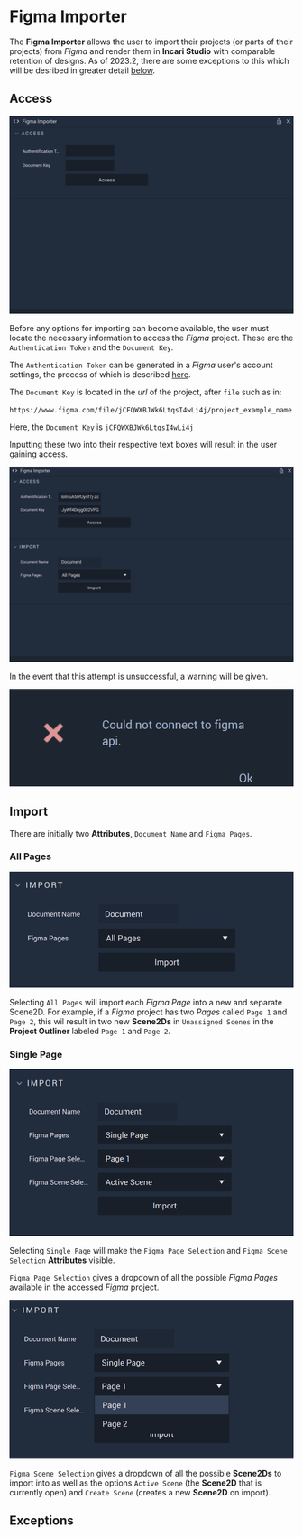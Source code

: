 # Figma Importer 

The **Figma Importer** allows the user to import their projects (or parts of their projects) from *Figma* and render them in **Incari Studio** with comparable retention of designs. As of 2023.2, there are some exceptions to this which will be desribed in greater detail [below](figma-importer.md#exceptions).

## Access

![Figma Importer Before Importing.](../.gitbook/assets/figmaimporterbeforeaccess.png)

Before any options for importing can become available, the user must locate the necessary information to access the *Figma* project. These are the `Authentication Token` and the `Document Key`.

The `Authentication Token` can be generated in a *Figma* user's account settings, the process of which is described [here](https://www.figma.com/developers/api#authentication). 


The `Document Key` is located in the *url* of the project, after `file` such as in:

`https://www.figma.com/file/jCFQWXBJWk6LtqsI4wLi4j/project_example_name`

Here, the `Document Key` is `jCFQWXBJWk6LtqsI4wLi4j`

Inputting these two into their respective text boxes will result in the user gaining access. 

![Successful Import.](../.gitbook/assets/figmasuccessfulimport1.png)

In the event that this attempt is unsuccessful, a warning will be given. 

![Figma API Warning.](../.gitbook/assets/figmaerror1.png)

## Import 

There are initially two **Attributes**, `Document Name` and `Figma Pages`.  

### All Pages

![Figma Pages --> All Pages.](../.gitbook/assets/figmaallpages.png)

Selecting `All Pages` will import each *Figma Page* into a new and separate Scene2D. For example, if a *Figma* project has two *Pages* called `Page 1` and `Page 2`, this wil result in two new **Scene2Ds** in `Unassigned Scenes` in the **Project Outliner** labeled `Page 1` and `Page 2`. 

### Single Page

![Figma Pages --> Single Page.](../.gitbook/assets/figmasinglepage.png)

Selecting `Single Page` will make the `Figma Page Selection` and `Figma Scene Selection` **Attributes** visible. 

`Figma Page Selection` gives a dropdown of all the possible *Figma Pages* available in the accessed *Figma* project. 

![Figma Page Selection.](../.gitbook/assets/figmapageselection.png)

`Figma Scene Selection` gives a dropdown of all the possible **Scene2Ds** to import into as well as the options `Active Scene` (the **Scene2D** that is currently open) and `Create Scene` (creates a new **Scene2D** on import).



## Exceptions